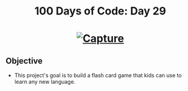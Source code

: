 <h1 align="center">
    100 Days of Code: Day 29
  <br>
</h1>

<h1 align="center">
    <a href="https://ibb.co/5184CkR"><img src="https://i.ibb.co/wdWg87z/Capture.png" alt="Capture" border="0"></a>
</h1>


## Objective
- This project's goal is to build a flash card game that kids can use to learn any new language.
